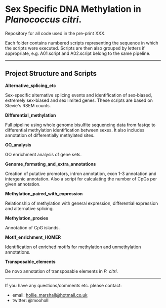# Sex Specific DNA Methylation in *Planococcus citri*.
Repository for all code used in the pre-print XXX. 

Each folder contains numbered scripts representing the sequence in which the scripts were executed. Scripts are then also grouped by letters if appropriate, e.g. A01.script and A02.script belong to the same pipeline.

---

## Project Structure and Scripts

**Alternative_splicing_etc**

Sex-specific alternative splicing events and identification of sex-biased, extremely sex-biased and sex limited genes. These scripts are based on Stevie's RSEM counts.

**Differential_methylation**

Full pipeline using whole genome bisulfite sequencing data from fastqc to differential methylation identification between sexes. It also includes annotation of differentially methylated sites. 

**GO_analysis**

GO enrichment analysis of gene sets.

**Genome_formating_and_extra_annotations**

Creation of putative promotors, intron annotation, exon 1-3 annotation and intergenic annotation. Also a script for calculating the number of CpGs per given annotation.

**Methylation_paired_with_expression**

Relationship of methylation with general expression, differential expression and alternative splicing. 

**Methylation_proxies**

Annotation of CpG islands.

**Motif_enrichment_HOMER**

Identification of enriched motifs for methylation and unmethylation annotations.

**Transposable_elements**

De novo annotation of transposable elements in *P. citri*.

---

If you have any questions/comments etc. please contact:
- email: hollie_marshall@hotmail.co.uk
- twitter: @mooholl
